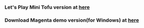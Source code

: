 ### Let's Play Mini Tofu version at [here](https://super-mini-tofu.now.sh/)

### Download Magenta demo version(for Windows) at [here](https://drive.google.com/file/d/1nRQHAAuxVVZwVq8B0PFraFrrDecnivXp/view?usp=sharing)